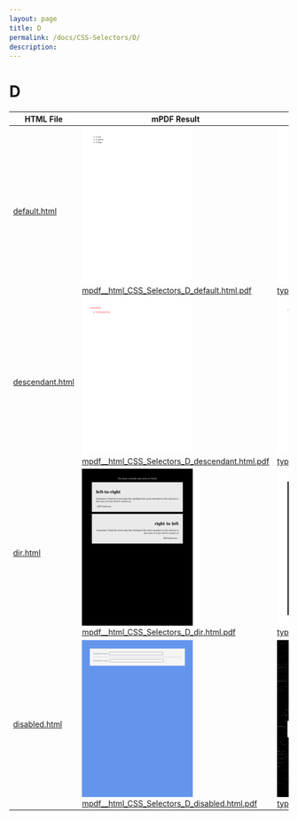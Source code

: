 ```yaml
---
layout: page
title: D
permalink: /docs/CSS-Selectors/D/
description: 
---
```


# D
HTML File | mPDF Result | typeset.sh Result | PDFreactor Result
------------- | ------------- | ------------- | -------------
[default.html](/html/CSS%20Selectors/D/default.html) | ![](mpdf__html_CSS_Selectors_D_default.html.png) [mpdf__html_CSS_Selectors_D_default.html.pdf](mpdf__html_CSS_Selectors_D_default.html.pdf) | ![](typeset__html_CSS_Selectors_D_default.html.png) [typeset__html_CSS_Selectors_D_default.html.pdf](typeset__html_CSS_Selectors_D_default.html.pdf) | ![](pdfreactor__html_CSS_Selectors_D_default.html.png) [pdfreactor__html_CSS_Selectors_D_default.html.pdf](pdfreactor__html_CSS_Selectors_D_default.html.pdf)
[descendant.html](/html/CSS%20Selectors/D/descendant.html) | ![](mpdf__html_CSS_Selectors_D_descendant.html.png) [mpdf__html_CSS_Selectors_D_descendant.html.pdf](mpdf__html_CSS_Selectors_D_descendant.html.pdf) | ![](typeset__html_CSS_Selectors_D_descendant.html.png) [typeset__html_CSS_Selectors_D_descendant.html.pdf](typeset__html_CSS_Selectors_D_descendant.html.pdf) | ![](pdfreactor__html_CSS_Selectors_D_descendant.html.png) [pdfreactor__html_CSS_Selectors_D_descendant.html.pdf](pdfreactor__html_CSS_Selectors_D_descendant.html.pdf)
[dir.html](/html/CSS%20Selectors/D/dir.html) | ![](mpdf__html_CSS_Selectors_D_dir.html.png) [mpdf__html_CSS_Selectors_D_dir.html.pdf](mpdf__html_CSS_Selectors_D_dir.html.pdf) | ![](typeset__html_CSS_Selectors_D_dir.html.png) [typeset__html_CSS_Selectors_D_dir.html.pdf](typeset__html_CSS_Selectors_D_dir.html.pdf) | ![](pdfreactor__html_CSS_Selectors_D_dir.html.png) [pdfreactor__html_CSS_Selectors_D_dir.html.pdf](pdfreactor__html_CSS_Selectors_D_dir.html.pdf)
[disabled.html](/html/CSS%20Selectors/D/disabled.html) | ![](mpdf__html_CSS_Selectors_D_disabled.html.png) [mpdf__html_CSS_Selectors_D_disabled.html.pdf](mpdf__html_CSS_Selectors_D_disabled.html.pdf) | ![](typeset__html_CSS_Selectors_D_disabled.html.png) [typeset__html_CSS_Selectors_D_disabled.html.pdf](typeset__html_CSS_Selectors_D_disabled.html.pdf) | ![](pdfreactor__html_CSS_Selectors_D_disabled.html.png) [pdfreactor__html_CSS_Selectors_D_disabled.html.pdf](pdfreactor__html_CSS_Selectors_D_disabled.html.pdf)
